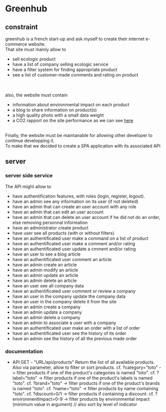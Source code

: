# Greenhub

## constraint

greenhub is a french start-up and ask myself to create their internet e-commerce website.
<br>
That site must mainly allow to

- sell ecologic product
- have a list of company selling ecologic service
- have a filter system for finding appropriate product
- see a list of customer-made comments and rating on product
<br>
<br>
also, the website must contain

- information about environmental impact on each product
- a blog to share information on product(s)
- a high quality photo with a small data weight
- a CO2 rapport on the site performance as we can see [here](https://www.websitecarbon.com/)

<br>
Finally, the website must be maintanable for allowing other developer to continue developping it.
<br>
To make that we decided to create a SPA application with its associated API

## server
### server side service

The API might allow to
- have authentification features, with roles (login, register, logout).
- have an admin see any information on its user (if not deleted)
- have an admin that can create an user account with any role
- have an admin that can edit an user account
- have an admin that can delete an user account if he did not do an order, else removing personnal information
- have an administrator create product
- have user see all products (with or without filters)
- have an authentificated user make a command on a list of product
- have an authentificated user make a comment and/or rating
- have an authentificated user update a cmment and/or rating
- have an user to see a blog article
- have an authentificated user comment an article
- have an admin create an article
- have an admin modify an article
- have an admin update an article
- have an admin delete an article
- have an user see all company data
- have an authentificated user comment or review a company
- have an user in the company update the company data
- have an user in the company delete it from the site
- have an admin create a company
- have an admin update a company
- have an admin delete a company
- have an admin to associate a user with a company
- have an authentificated user make an order with a list of order
- have an authentificated user see the history of its order
- have an admin see the history of all the previous made order

### documentation

- API GET - "URL/api/products"
Return the list of all available products.
Also via parameter, allow to filter or sort products.
cf. ?category="toto" -> filter products if one of the product's categories is named "toto".
cf. ?label="toto" -> filter products if one of the product's labels is named "toto".
cf. ?brand="toto" -> filter products if one of the product's brands is named "toto".
cf. ?name="toto" -> filter products by name containing "toto".
cf. ?discount=0/1 -> filter products if containing a discount.
cf. ?environmentImpact=0-9 -> filter products by environmental impact (minimum value in argument) // also sort by level of indicator
